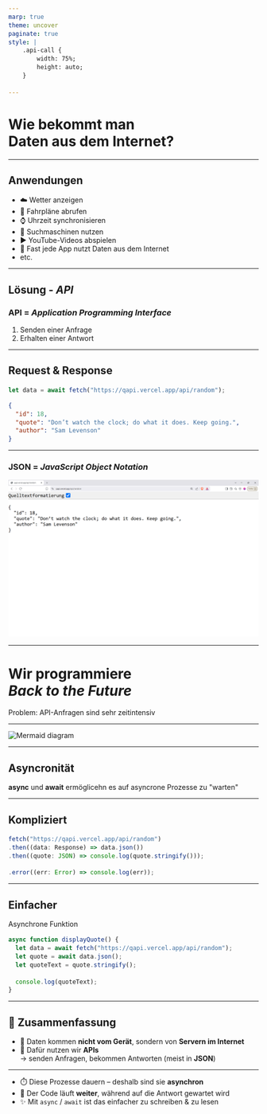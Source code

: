```yaml
---
marp: true
theme: uncover
paginate: true
style: |
    .api-call {
        width: 75%;
        height: auto;   
    }

---
```


<!-- _paginate: false -->
<!-- _class: invert -->

# Wie bekommt man <br> Daten aus dem Internet? <!-- fit -->

<!-- - Problem: Wetteradten sind nicht bei uns, sondern auf Servern im Internet
- Rhetorische Frage -->
---

## Anwendungen

- :cloud: Wetter anzeigen  
- :bus: Fahrpläne abrufen  
- :watch: Uhrzeit synchronisieren  
- :mag_right: Suchmaschinen nutzen  
- :arrow_forward: YouTube-Videos abspielen  
- :iphone: Fast jede App nutzt Daten aus dem Internet
- etc.

<!-- - Fast alles auf dem Handy braucht Daten aus dem Internet
- Nicht zwingend Suchmaschiene
- Woher kommen die Daten? -->

---

<!-- _class: invert -->

## Lösung - _API_

### **API  = _Application Programming Interface_**

1. Senden einer Anfrage
2. Erhalten einer Antwort

<!--
Beispiel: Abfrage Uhrzeit
-  Gerät sendet Anfrage ("URL")
-  Antwort als "JSON"
-  Antwort abspeichern / Verarbeiten
-  Zeitinensiv
-->

---

<!-- _class: invert -->

## Request  & Response

```ts
let data = await fetch("https://qapi.vercel.app/api/random");
```

```json
{
  "id": 18,
  "quote": "Don’t watch the clock; do what it does. Keep going.",
  "author": "Sam Levenson"
}
```

---

### **JSON = _JavaScript Object Notation_**

<img src="img/Exemple-api-call.png" alt="API Call"  class="api-call">

---

<!-- _class: invert -->

# Wir programmiere <br> _Back to the Future_    <!-- fit -->

Problem: API-Anfragen sind sehr zeitintensiv

<!-- - Witz über langsames Internet
- Mögliche Übertragungsfehler -->

---

![Mermaid diagram](https://mermaid.ink/svg/pako:eNpdU9uK2zAQ_RWhJwfsENtxLqYshKbQhW4JWdqHXS9Fice2qC25upBtQvLt1cVJw9pgzfjMnJkzkk54z0vAOa5aftg3RCj0bVswZJ5nZbzgdSN4LUjXIWl9UG8jD39hJQSvK3YEWgNDJQi0JgrYFX9kvVbBd62OBqnpTnkYAWVDxDOwMrCfIX21eYy28EeDVCbCx2xB9pxJCFZMHbjpjujKBg4UG-B7kDL4CYKIHVB1pfLRNxqpdFX9ioMCrymrAdEOXXWRXWs5g69E9yp6MRwtUKlgVODRfXJikp-gMSotwwcwNaDpldQUhGnBEn7aiQf0Q4KI3CRkiEDtxy7Pv1Y5QlH0cBPpvUGTs-2QXaydvYcdm7McgTUGdXd2cmenlgDe-5ZQFqwpoP8akexJa_YUSbpvXNfUbRAgN40hSJsy7mdPiCAttJ4CdsDMlLyOy-WChho4xLWgJc4r0koIcQeiI9bHJzuyAqsGOjPA3JglVES3qsChh1rOf3ukIaxcC3JgBS7Y2XD2hL1w3uFcCW1YBdd1c3V0X5qztabE7uitsLBHS3zmmimcJ_PF1JHg_ITfcR5l03ScLOJ4Hi-zxSRLliH-i_PFdJwmcRZPZkkaL2dZeg7x0ZWNx9NsOpsk83iRZqlZshBDSRUXT_4GuYt0_gc3jBPm)

---

<!-- _class: invert -->

## Asyncronität

**async** und **await** ermöglicehn es auf asyncrone Prozesse zu "warten"

---

<!-- _class: invert -->

## Kompliziert

```ts
fetch("https://qapi.vercel.app/api/random")
.then((data: Response) => data.json())
.then((quote: JSON) => console.log(quote.stringify()));

.error((err: Error) => console.log(err));
```

---

<!-- _class: invert -->

## Einfacher

Asynchrone Funktion

```ts
async function displayQuote() {
  let data = await fetch("https://qapi.vercel.app/api/random");
  let quote = await data.json();
  let quoteText = quote.stringify();

  console.log(quoteText);
}
```

---

<!-- _class: invert -->
<!-- _paginate: false -->

## 🧠 Zusammenfassung

- 📡 Daten kommen **nicht vom Gerät**, sondern von **Servern im Internet**
- 🔄 Dafür nutzen wir **APIs**  
  → senden Anfragen, bekommen Antworten (meist in **JSON**)

---

<!-- _class: invert -->
<!-- _paginate: false -->

- ⏱️ Diese Prozesse dauern – deshalb sind sie **asynchron**
- 🧵 Der Code läuft **weiter**, während auf die Antwort gewartet wird
- ✨ Mit `async` / `await` ist das einfacher zu schreiben & zu lesen
